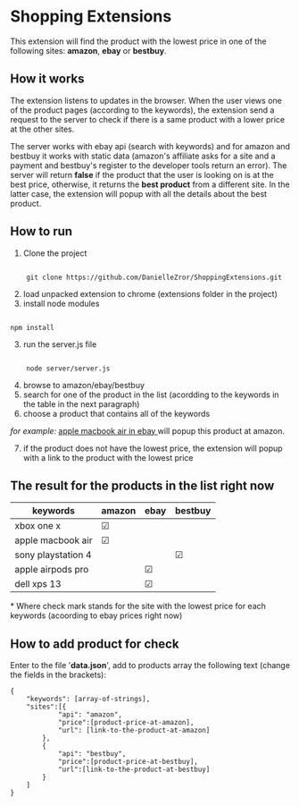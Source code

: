 # Shopping Extensions
This extension will find the product with the lowest price in one of the following sites: **amazon**, **ebay** or **bestbuy**.

## How it works
The extension listens to updates in the browser. When the user views one of the product pages (according to the keywords), the extension send a request to the server to check if there is a same product with a lower price at the other sites.

The server works with ebay api (search with keywords) and for amazon and bestbuy it works with static data (amazon's affiliate asks for a site and a payment and bestbuy's register to the developer tools return an error). The server will return **false** if the product that the user is looking on is at the best price, otherwise, it returns the **best product** from a different site. In the latter case, the extension will popup with all the details about the best product. 

## How to run
1. Clone the project

<code>
    git clone https://github.com/DanielleZror/ShoppingExtensions.git
</code>

2. load unpacked extension to chrome (extensions folder in the project)
3. install node modules

<code>
npm install
</code>

3. run the server.js file

<code>
    node server/server.js
</code>

4. browse to amazon/ebay/bestbuy
5. search for one of the product in the list (acordding to the keywords in the table in the next paragraph) 
6. choose a product that contains all of the keywords

*for example:* [apple macbook air in ebay ](https://www.ebay.com/itm/Apple-MacBook-Air-13-3-Intel-i5-8GB-128GB-Silver-2017/254594285792?epid=238216545&hash=item3b470080e0:g:dF4AAOSwdNlesFNt "apple macbook air") will popup this product at amazon.

7. if the product does not have the lowest price, the extension will popup with a link to the product with the lowest price

## The result for the products in the list right now

<table>
    <thead>
        <th>keywords</th>
        <th>amazon</th>
        <th>ebay</th>
        <th>bestbuy</th>
    </thead>
    <tbody>
        <tr>
            <td>xbox one x</td>
            <td>&#x2611</td>
            <td></td>
            <td></td>
        </tr>
        <tr>
            <td>apple macbook air</td>
            <td>&#x2611</td>
            <td></td>
            <td></td>
        </tr>
        <tr>
            <td>sony playstation 4</td>
            <td></td>
            <td></td>
            <td>&#x2611</td>
        </tr>
        <tr>
            <td>apple airpods pro</td>
            <td></td>
            <td>&#x2611</td>
            <td></td>
        </tr>
        <tr>
            <td>dell xps 13</td>
            <td></td>
            <td>&#x2611</td>
            <td></td>
        </tr>
    </tbody>
    
</table>


\* Where check mark stands for the site with the lowest price for each keywords (acoording to ebay prices right now)

## How to add product for check
Enter to the file '**data.json**', add to products array the following text (change the fields in the brackets):

```
{
    "keywords": [array-of-strings],
    "sites":[{
            "api": "amazon",
            "price":[product-price-at-amazon],
            "url": [link-to-the-product-at-amazon] 
        },
        {
            "api": "bestbuy",
            "price":[product-price-at-bestbuy],
            "url":[link-to-the-product-at-bestbuy] 
        }
    ]
}
```